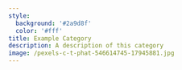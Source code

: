 ```yaml
---
style:
  background: '#2a9d8f'
  color: '#fff'
title: Example Category
description: A description of this category
image: /pexels-c-t-phat-546614745-17945881.jpg
---
```


